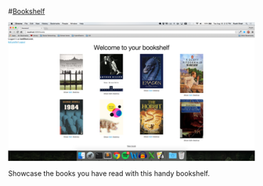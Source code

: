 #[Bookshelf](http://bookshelf.rshah.io/)

![Bookshelf Screenshot](Bookshelf_Screenshot.png)

Showcase the books you have read with this handy bookshelf. 